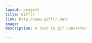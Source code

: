 ```yaml
---
layout: project
title: Gifflr
link: http://www.gifflr.net/
image: 
description: A text to gif converter

---
```


